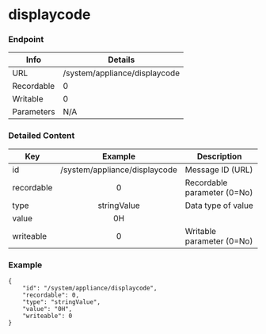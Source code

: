 # displaycode



### Endpoint

| Info  | Details |
| ------------- | ------------- |
| URL   | /system/appliance/displaycode   |
| Recordable   | 0   |
| Writable   | 0   |
| Parameters  | N/A  |

### Detailed Content

|  Key  | Example | Description |
| ------------- | :------: | ------------------------------ |
|  id | /system/appliance/displaycode | Message ID (URL) |
|  recordable | 0 | Recordable parameter (0=No) |
|  type | stringValue | Data type of value |
|  value | 0H |  |
|  writeable | 0 | Writable parameter (0=No) |

### Example
```
{
    "id": "/system/appliance/displaycode",
    "recordable": 0,
    "type": "stringValue",
    "value": "0H",
    "writeable": 0
}
```
